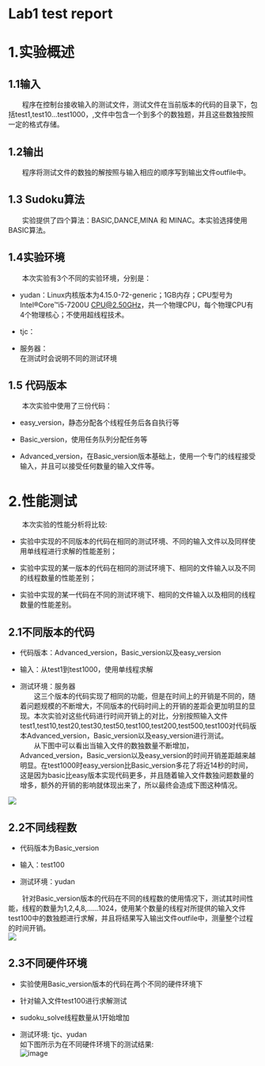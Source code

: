 Lab1 test report
=====
# 1.实验概述
## 1.1输入
&emsp;&emsp;程序在控制台接收输入的测试文件，测试文件在当前版本的代码的目录下，包括test1,test10…test1000，,文件中包含一个到多个的数独题，并且这些数独按照一定的格式存储。
## 1.2输出
&emsp;&emsp;程序将测试文件的数独的解按照与输入相应的顺序写到输出文件outfile中。
## 1.3 Sudoku算法
   &emsp;&emsp;实验提供了四个算法：BASIC,DANCE,MINA 和 MINAC。本实验选择使用BASIC算法。
## 1.4实验环境
   &emsp;&emsp;本次实验有3个不同的实验环境，分别是：<br>


- yudan：Linux内核版本为4.15.0-72-generic；1GB内存；CPU型号为Intel®Core™i5-7200U CPU@2.50GHz，共一个物理CPU，每个物理CPU有4个物理核心；不使用超线程技术。<br>

- tjc：<br>


- 服务器：<br>
在测试时会说明不同的测试环境<br>
## 1.5 代码版本
&emsp;&emsp;本次实验中使用了三份代码：<br>

- easy_version，静态分配各个线程任务后各自执行等<br>

- Basic_version，使用任务队列分配任务等<br>

- Advanced_version，在Basic_version版本基础上，使用一个专门的线程接受输入，并且可以接受任何数量的输入文件等。
# 2.性能测试
   &emsp;&emsp;本次实验的性能分析将比较:<br>

- 	实验中实现的不同版本的代码在相同的测试环境、不同的输入文件以及同样使用单线程进行求解的性能差别；<br>

- 	实验中实现的某一版本的代码在相同的测试环境下、相同的文件输入以及不同的线程数量的性能差别；<br>


- 实验中实现的某一代码在不同的测试环境下、相同的文件输入以及相同的线程数量的性能差别。
## 2.1不同版本的代码

- 代码版本：Advanced_version，Basic_version以及easy_version

- 输入：从test1到test1000，使用单线程求解<br>


- 测试环境：服务器<br>
  &emsp;&emsp;这三个版本的代码实现了相同的功能，但是在时间上的开销是不同的，随着问题规模的不断增大，不同版本的代码时间上的开销的差距会更加明显的显现。本次实验对这些代码进行时间开销上的对比，分别按照输入文件test1,test10,test20,test30,test50,test100,test200,test500,test100对代码版本Advanced_version，Basic_version以及easy_version进行测试。<br>
&emsp;&emsp;从下图中可以看出当输入文件的数独数量不断增加，Advanced_version，Basic_version以及easy_version的时间开销差距越来越明显。在test1000时easy_version比Basic_version多花了将近14秒的时间，这是因为basic比easy版本实现代码更多，并且随着输入文件数独问题数量的增多，额外的开销的影响就体现出来了，所以最终会造成下图这种情况。<br>

![](https://github.com/sunminyu/CloudComputingLabs/blob/master/Lab1/src/images/input.png)

## 2.2不同线程数


- 代码版本为Basic_version


- 输入：test100


- 测试环境：yudan<br>
    
 &emsp;&emsp;针对Basic_version版本的代码在不同的线程数的使用情况下，测试其时间性能，线程的数量为1,2,4,8,……1024，使用某个数量的线程对所提供的输入文件test100中的数独题进行求解，并且将结果写入输出文件outfile中，测量整个过程的时间开销。<br>
![](https://github.com/sunminyu/CloudComputingLabs/blob/master/Lab1/src/images/time.png)
 
## 2.3不同硬件环境
   

- 实验使用Basic_version版本的代码在两个不同的硬件环境下

- 针对输入文件test100进行求解测试

- sudoku_solve线程数量从1开始增加

- 测试环境: tjc、yudan<br>
 如下图所示为在不同硬件环境下的测试结果:<br>
![image](https://github.com/sunminyu/CloudComputingLabs/blob/master/Lab1/src/images/hardware.png)

